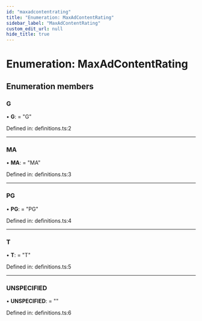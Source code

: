 ```yaml
---
id: "maxadcontentrating"
title: "Enumeration: MaxAdContentRating"
sidebar_label: "MaxAdContentRating"
custom_edit_url: null
hide_title: true
---
```


# Enumeration: MaxAdContentRating

## Enumeration members

### G

• **G**: = "G"

Defined in: definitions.ts:2

___

### MA

• **MA**: = "MA"

Defined in: definitions.ts:3

___

### PG

• **PG**: = "PG"

Defined in: definitions.ts:4

___

### T

• **T**: = "T"

Defined in: definitions.ts:5

___

### UNSPECIFIED

• **UNSPECIFIED**: = ""

Defined in: definitions.ts:6

